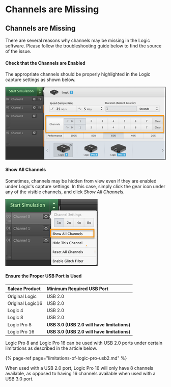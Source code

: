 # Channels are Missing

## Channels are Missing

There are several reasons why channels may be missing in the Logic software. Please follow the troubleshooting guide below to find the source of the issue.

#### Check that the Channels are Enabled

The appropriate channels should be properly highlighted in the Logic capture settings as shown below.

![Enable channels under Logic&apos;s capture settings](../.gitbook/assets/2018-10-09_1353.png)

#### Show All Channels

Sometimes, channels may be hidden from view even if they are enabled under Logic's capture settings. In this case, simply click the gear icon under any of the visible channels, and click _Show All Channels_.

![Show all channels setting](../.gitbook/assets/2018-10-09_1359.png)

#### Ensure the Proper USB Port is Used

| Saleae Product | Minimum Required USB Port |
| :--- | :--- |
| Original Logic | USB 2.0 |
| Original Logic16 | USB 2.0 |
| Logic 4 | USB 2.0 |
| Logic 8 | USB 2.0 |
| Logic Pro 8 | **USB 3.0 \(USB 2.0 will have limitations\)** |
| Logic Pro 16 | **USB 3.0 \(USB 2.0 will have limitations\)** |

Logic Pro 8 and Logic Pro 16 can be used with USB 2.0 ports under certain limitations as described in the article below.

{% page-ref page="limitations-of-logic-pro-usb2.md" %}

When used with a USB 2.0 port, Logic Pro 16 will only have 8 channels available, as opposed to having 16 channels available when used with a USB 3.0 port.







